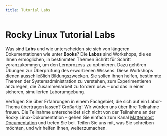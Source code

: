 ```yaml
---
title: Tutorial Labs
---
```


# Rocky Linux Tutorial Labs

Was sind **Labs** und wie unterscheiden sie sich von längeren Dokumentationen wie unter **Books**? Die **Labos** sind Workshops, die es Ihnen ermöglichen, in bestimmten Themen Schritt für Schritt voranzukommen, um den Lernprozess zu optimieren. Dazu gehören Übungen zur Überprüfung des erworbenen Wissens. Diese Workshops dienen ausschließlich Bildungszwecken. Sie sollen Ihnen helfen, bestimmte Themen der Systemadministration zu verstehen, zum Experimentieren anzuregen, die Zusammenarbeit zu fördern usw. – und das in einer sicheren, simulierten Laborumgebung.

Verfügen Sie über Erfahrungen in einem Fachgebiet, die sich auf ein Labor-Thema übertragen lassen? Großartig! Wir würden uns über Ihre Teilnahme freuen. Die Teilnahme unterscheidet sich nicht von der Teilnahme an der Rocky Linux-Dokumentation – gehen Sie einfach zum Kanal [Mattermost Documentation](https://chat.rockylinux.org/rocky-linux/channels/documentation) und treten Sie bei. Teilen Sie uns mit, was Sie schreiben möchten, und wir helfen Ihnen, weiterzumachen. 
